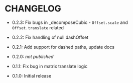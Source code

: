 # CHANGELOG

- 0.2.3: Fix bugs in _decomposeCubic - `Offset.scale` and `Offset.translate` related
- 0.2.2: Fix handling of null dashOffset
- 0.2.1: Add support for dashed paths, update docs
- 0.2.0: _not published_

- 0.1.1: Fix bug in matrix translate logic
- 0.1.0: Initial release
